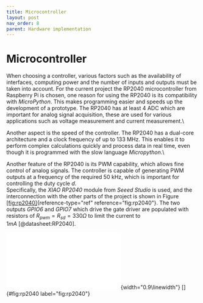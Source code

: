 ```yaml
---
title: Microcontroller
layout: post
nav_order: 8
parent: Hardware implementation
---
```


# Microcontroller

When choosing a controller, various factors such as the availability of
interfaces, computing power and the number of inputs and outputs must be
taken into account. For the current project the RP2040 microcontroller
from Raspberry Pi is chosen, one reason for using the RP2040 is its
compatibility with *MicroPython*. This makes programming easier and
speeds up the development of a prototype. The RP2040 has at least 4
ADC which are
important for analog signal acquisition, these are used for various
applications such as voltage measurement and current measurement.\

Another aspect is the speed of the controller. The RP2040 has a
dual-core architecture and a clock frequency of up to 133 MHz. This
enables it to perform complex calculations quickly and process data in
real time, even though it is programmed with the slow language
*Micropython*.\

Another feature of the RP2040 is its PWM capability, which allows fine
control of analog signals. The controller is capable of generating PWM
outputs at a frequency of the required 50 kHz, which is important for
controlling the duty cycle $d$.\
Specifically, the *XIAO RP2040* module from *Seeed Studio* is used, and
the interconnection with the other parts of the project is shown in
Figure [\[fig:rp2040\]](#fig:rp2040){reference-type="ref"
reference="fig:rp2040"}. The two outputs *GPIO6* and *GPIO7* which drive
the gate driver are populated with resistors of
$R_{pwm}=R_{sd}=330\Omega$ to limit the current to
$1mA$ [@datasheet:RP2040].

![image](import/rp2040.pdf){width="0.9\\linewidth"} []{#fig:rp2040
label="fig:rp2040"}
